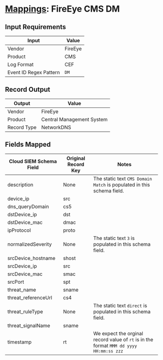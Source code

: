 # [Mappings](README.md): FireEye CMS DM

## Input Requirements

|Input|Value|
|-----|-----|
|Vendor|FireEye|
|Product|CMS|
|Log Format|CEF|
|Event ID Regex Pattern|`DM`|

## Record Output

|Output|Value|
|------|-----|
|Vendor|FireEye|
|Product|Central Management System|
|Record Type|NetworkDNS|

## Fields Mapped

|Cloud SIEM Schema Field|Original Record Key|Notes|
|-----------------------|-------------------|-----|
|description|None|The static text `CMS Domain Match` is populated in this schema field.|
|device_ip|src||
|dns_queryDomain|cs5||
|dstDevice_ip|dst||
|dstDevice_mac|dmac||
|ipProtocol|proto||
|normalizedSeverity|None|The static text `3` is populated in this schema field.|
|srcDevice_hostname|shost||
|srcDevice_ip|src||
|srcDevice_mac|smac||
|srcPort|spt||
|threat_name|sname||
|threat_referenceUrl|cs4||
|threat_ruleType|None|The static text `direct` is populated in this schema field.|
|threat_signalName|sname||
|timestamp|rt|We expect the orginal record value of `rt` is in the format `MMM dd yyyy HH:mm:ss zzz`|

